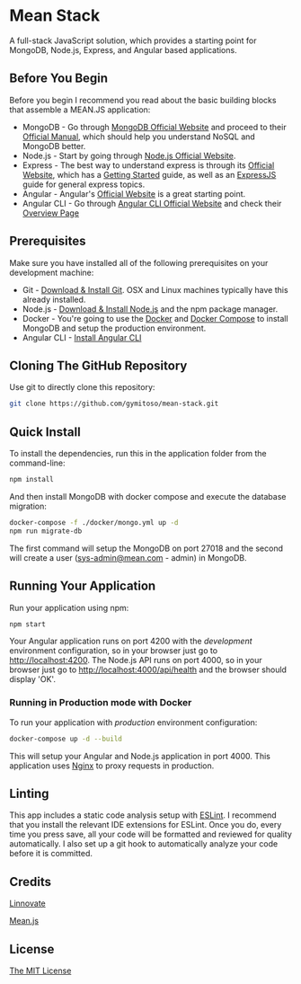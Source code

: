 # Mean Stack

A full-stack JavaScript solution, which provides a starting point for MongoDB, Node.js, Express, and Angular based applications.

## Before You Begin

Before you begin I recommend you read about the basic building blocks that assemble a MEAN.JS application:

- MongoDB - Go through [MongoDB Official Website](https://mongodb.org/) and proceed to their [Official Manual](https://docs.mongodb.com/manual/), which should help you understand NoSQL and MongoDB better.
- Node.js - Start by going through [Node.js Official Website](http://nodejs.org/).
- Express - The best way to understand express is through its [Official Website](http://expressjs.com/), which has a [Getting Started](http://expressjs.com/starter/installing.html) guide, as well as an [ExpressJS](http://expressjs.com/en/guide/routing.html) guide for general express topics.
- Angular - Angular's [Official Website](https://angular.io/) is a great starting point.
- Angular CLI - Go through [Angular CLI Official Website](https://cli.angular.io/) and check their [Overview Page](https://angular.io/cli)

## Prerequisites

Make sure you have installed all of the following prerequisites on your development machine:

- Git - [Download & Install Git](https://git-scm.com/downloads). OSX and Linux machines typically have this already installed.
- Node.js - [Download & Install Node.js](https://nodejs.org/en/download/) and the npm package manager.
- Docker - You're going to use the [Docker](https://www.docker.com/) and [Docker Compose](https://docs.docker.com/compose/) to install MongoDB and setup the production environment.
- Angular CLI - [Install Angular CLI](https://cli.angular.io/)

## Cloning The GitHub Repository

Use git to directly clone this repository:

```bash
git clone https://github.com/gymitoso/mean-stack.git
```

## Quick Install

To install the dependencies, run this in the application folder from the command-line:

```bash
npm install
```

And then install MongoDB with docker compose and execute the database migration:

```bash
docker-compose -f ./docker/mongo.yml up -d
npm run migrate-db
```

The first command will setup the MongoDB on port 27018 and the second will create a user (sys-admin@mean.com - admin) in MongoDB.

## Running Your Application

Run your application using npm:

```bash
npm start
```

Your Angular application runs on port 4200 with the _development_ environment configuration, so in your browser just go to [http://localhost:4200](http://localhost:4200). The Node.js API runs on port 4000, so in your browser just go to [http://localhost:4000/api/health](http://localhost:4000/api/health) and the browser should display 'OK'.

### Running in Production mode with Docker

To run your application with _production_ environment configuration:

```bash
docker-compose up -d --build
```

This will setup your Angular and Node.js application in port 4000. This application uses [Nginx](https://www.nginx.com/) to proxy requests in production.

## Linting

This app includes a static code analysis setup with [ESLint](https://eslint.org/). I recommend that you install the relevant IDE extensions for ESLint. Once you do, every time you press save, all your code will be formatted and reviewed for quality automatically. I also set up a git hook to automatically analyze your code before it is committed.

## Credits

[Linnovate](https://github.com/linnovate/mean)

[Mean.js](https://github.com/meanjs/mean)

## License

[The MIT License](LICENSE.md)
